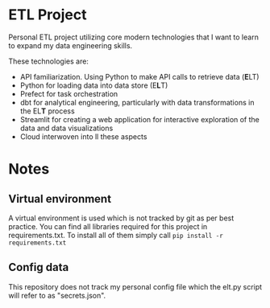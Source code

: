# ETL Project
Personal ETL project utilizing core modern technologies that I want to learn to expand my data engineering skills.

These technologies are:
- API familiarization. Using Python to make API calls to retrieve data (**E**LT)
- Python for loading data into data store (E**L**T)
- Prefect for task orchestration
- dbt for analytical engineering, particularly with data transformations in the EL**T** process
- Streamlit for creating a web application for interactive exploration of the data and data visualizations
- Cloud interwoven into ll these aspects

# Notes
## Virtual environment
A virtual environment is used which is not tracked by git as per best practice. You can find all libraries required for this project in requirements.txt. To install all of them simply call ```pip install -r requirements.txt```

## Config data
This repository does not track my personal config file which the elt.py script will refer to as "secrets.json".